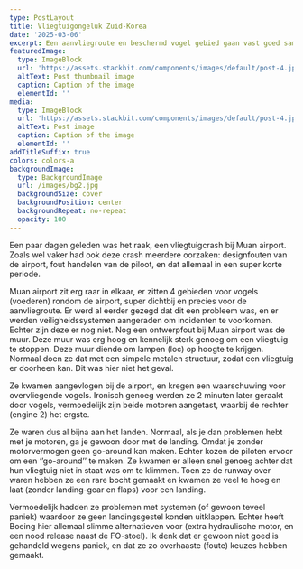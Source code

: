 ```yaml
---
type: PostLayout
title: Vliegtuigongeluk Zuid-Korea
date: '2025-03-06'
excerpt: Een aanvliegroute en beschermd vogel gebied gaan vast goed samen.
featuredImage:
  type: ImageBlock
  url: 'https://assets.stackbit.com/components/images/default/post-4.jpeg'
  altText: Post thumbnail image
  caption: Caption of the image
  elementId: ''
media:
  type: ImageBlock
  url: 'https://assets.stackbit.com/components/images/default/post-4.jpeg'
  altText: Post image
  caption: Caption of the image
  elementId: ''
addTitleSuffix: true
colors: colors-a
backgroundImage:
  type: BackgroundImage
  url: /images/bg2.jpg
  backgroundSize: cover
  backgroundPosition: center
  backgroundRepeat: no-repeat
  opacity: 100
---
```

Een paar dagen geleden was het raak, een vliegtuigcrash bij Muan airport. Zoals wel vaker had ook deze crash meerdere oorzaken: designfouten van de airport, fout handelen van de piloot, en dat allemaal in een super korte periode.



Muan airport zit erg raar in elkaar, er zitten 4 gebieden voor vogels (voederen) rondom de airport, super dichtbij en precies voor de aanvliegroute. Er werd al eerder gezegd dat dit een probleem was, en er werden veiligheidssystemen aangeraden om incidenten te voorkomen. Echter zijn deze er nog niet. Nog een ontwerpfout bij Muan airport was de muur. Deze muur was erg hoog en kennelijk sterk genoeg om een vliegtuig te stoppen. Deze muur diende om lampen (loc) op hoogte te krijgen. Normaal doen ze dat met een simpele metalen structuur, zodat een vliegtuig er doorheen kan. Dit was hier niet het geval.



Ze kwamen aangevlogen bij de airport, en kregen een waarschuwing voor overvliegende vogels. Ironisch genoeg werden ze 2 minuten later geraakt door vogels, vermoedelijk zijn beide motoren aangetast, waarbij de rechter (engine 2) het ergste.



Ze waren dus al bijna aan het landen. Normaal, als je dan problemen hebt met je motoren, ga je gewoon door met de landing. Omdat je zonder motorvermogen geen go-around kan maken. Echter kozen de piloten ervoor om een ‘’go-around’’ te maken. Ze kwamen er alleen snel genoeg achter dat hun vliegtuig niet in staat was om te klimmen. Toen ze de runway over waren hebben ze een rare bocht gemaakt en kwamen ze veel te hoog en laat (zonder landing-gear en flaps) voor een landing.



Vermoedelijk hadden ze problemen met systemen (of gewoon teveel paniek) waardoor ze geen landingsgestel konden uitklappen. Echter heeft Boeing hier allemaal slimme alternatieven voor (extra hydraulische motor, en een nood release naast de FO-stoel). Ik denk dat er gewoon niet goed is gehandeld wegens paniek, en dat ze zo overhaaste (foute) keuzes hebben gemaakt.




